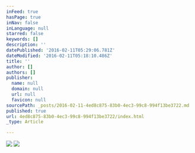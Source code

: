 ```yaml
---
inFeed: true
hasPage: true
inNav: false
inLanguage: null
starred: false
keywords: []
description: ''
datePublished: '2016-02-11T05:29:06.781Z'
dateModified: '2016-02-11T05:18:10.486Z'
title: ''
author: []
authors: []
publisher:
  name: null
  domain: null
  url: null
  favicon: null
sourcePath: _posts/2016-02-11-4ed8c875-83b0-4ec3-99c8-994f13be3722.md
published: true
url: 4ed8c875-83b0-4ec3-99c8-994f13be3722/index.html
_type: Article

---
```

![](https://the-grid-user-content.s3-us-west-2.amazonaws.com/19b3b0bd-3c3f-4dfc-a119-79b23705b339.jpg)
![](https://the-grid-user-content.s3-us-west-2.amazonaws.com/a8a7fe00-9135-4411-a71e-4b1afacf7683.jpg)